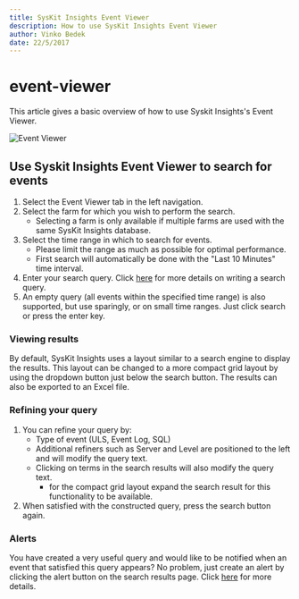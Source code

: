 ```yaml
---
title: SysKit Insights Event Viewer
description: How to use SysKit Insights Event Viewer
author: Vinko Bedek
date: 22/5/2017
---
```


# event-viewer

This article gives a basic overview of how to use Syskit Insights's Event Viewer.

![Event Viewer](https://github.com/SysKitTeam/docs-insights/tree/e279e7cb077284447b4d0daa2f424e96e445e262/get-to-know-insights/#img/event-viewer.png)

## Use Syskit Insights Event Viewer to search for events

1. Select the Event Viewer tab in the left navigation. 
2. Select the farm for which you wish to perform the search.
   * Selecting a farm is only available if multiple farms are used with the same  SysKit Insights database.
3. Select the time range in which to search for events.
   * Please limit the range as much as possible for optimal performance. 
   * First search will automatically be done with the "Last 10 Minutes" time interval. 
4. Enter your search query. Click [here](event-viewer.md#internal/how-to/search-query) for more details on writing a search query.
5. An empty query \(all events within the specified time range\) is also supported, but use sparingly, or on small time ranges. Just click search or press the enter key.

### Viewing results

By default, SysKit Insights uses a layout similar to a search engine to display the results. This layout can be changed to a more compact grid layout by using the dropdown button just below the search button. The results can also be exported to an Excel file.

### Refining your query

1. You can refine your query by:
   * Type of event \(ULS, Event Log, SQL\)
   * Additional refiners such as Server and Level are positioned to the left and will modify the query text.
   * Clicking on terms in the search results will also modify the query text.
     * for the compact grid layout expand the search result for this functionality to be available.
2. When satisfied with the constructed query, press the search button again.

### Alerts

You have created a very useful query and would like to be notified when an event that satisfied this query appears? No problem, just create an alert by clicking the alert button on the search results page. Click [here](event-viewer.md#internal/how-to/manage-alerts) for more details.

